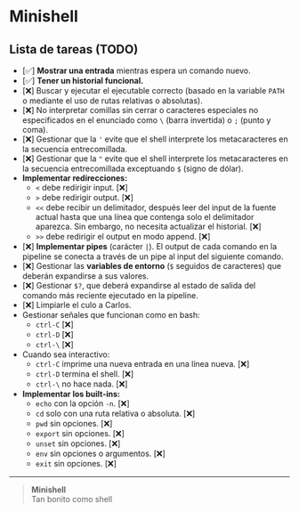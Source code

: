 # Minishell

## Lista de tareas (TODO)

- [✅] **Mostrar una entrada** mientras espera un comando nuevo.
- [✅] **Tener un historial funcional.**
- [❌] Buscar y ejecutar el ejecutable correcto (basado en la variable `PATH` o mediante el uso de rutas relativas o absolutas).
- [❌] No interpretar comillas sin cerrar o caracteres especiales no especificados en el enunciado como `\` (barra invertida) o `;` (punto y coma).
- [❌] Gestionar que la `'` evite que el shell interprete los metacaracteres en la secuencia entrecomillada.
- [❌] Gestionar que la `"` evite que el shell interprete los metacaracteres en la secuencia entrecomillada exceptuando `$` (signo de dólar).
- **Implementar redirecciones:**
  - `<` debe redirigir input. [❌]
  - `>` debe redirigir output. [❌]
  - `<<` debe recibir un delimitador, después leer del input de la fuente actual hasta que una línea que contenga solo el delimitador aparezca. Sin embargo, no necesita actualizar el historial. [❌]
  - `>>` debe redirigir el output en modo append. [❌]
- [❌] **Implementar pipes** (carácter `|`). El output de cada comando en la pipeline se conecta a través de un pipe al input del siguiente comando.
- [❌] Gestionar las **variables de entorno** (`$` seguidos de caracteres) que deberán expandirse a sus valores.
- [❌] Gestionar `$?`, que deberá expandirse al estado de salida del comando más reciente ejecutado en la pipeline.
- [❌] Limpiarle el culo a Carlos.
- Gestionar señales que funcionan como en bash:
  - `ctrl-C` [❌]
  - `ctrl-D` [❌]
  - `ctrl-\` [❌]
- Cuando sea interactivo:
  - `ctrl-C` imprime una nueva entrada en una línea nueva. [❌]
  - `ctrl-D` termina el shell. [❌]
  - `ctrl-\` no hace nada. [❌]
- **Implementar los built-ins:**
  - `echo` con la opción `-n`. [❌]
  - `cd` solo con una ruta relativa o absoluta. [❌]
  - `pwd` sin opciones. [❌]
  - `export` sin opciones. [❌]
  - `unset` sin opciones. [❌]
  - `env` sin opciones o argumentos. [❌]
  - `exit` sin opciones. [❌]

---

> **Minishell**  
> Tan bonito como shell
